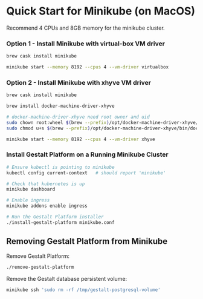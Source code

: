 # Quick Start for Minikube (on MacOS)

Recommend 4 CPUs and 8GB memory for the minikube cluster.

### Option 1 - Install Minikube with virtual-box VM driver
```sh
brew cask install minikube

minikube start --memory 8192 --cpus 4 --vm-driver virtualbox

```


### Option 2 - Install Minikube with xhyve VM driver

```sh
brew cask install minikube

brew install docker-machine-driver-xhyve

# docker-machine-driver-xhyve need root owner and uid
sudo chown root:wheel $(brew --prefix)/opt/docker-machine-driver-xhyve/bin/docker-machine-driver-xhyve
sudo chmod u+s $(brew --prefix)/opt/docker-machine-driver-xhyve/bin/docker-machine-driver-xhyve

minikube start --memory 8192 --cpus 4 --vm-driver xhyve
```

### Install Gestalt Platform on a Running Minikube Cluster

```sh
# Ensure kubectl is pointing to minikube
kubectl config current-context   # should report 'minikube'

# Check that kubernetes is up
minikube dashboard

# Enable ingress
minikube addons enable ingress

# Run the Gestalt Platform installer
./install-gestalt-platform minikube.conf

```

## Removing Gestalt Platform from Minikube

Remove Gestalt Platform:
```sh
./remove-gestalt-platform
```

Remove the Gestalt database persistent volume:
```sh
minikube ssh 'sudo rm -rf /tmp/gestalt-postgresql-volume'
```
